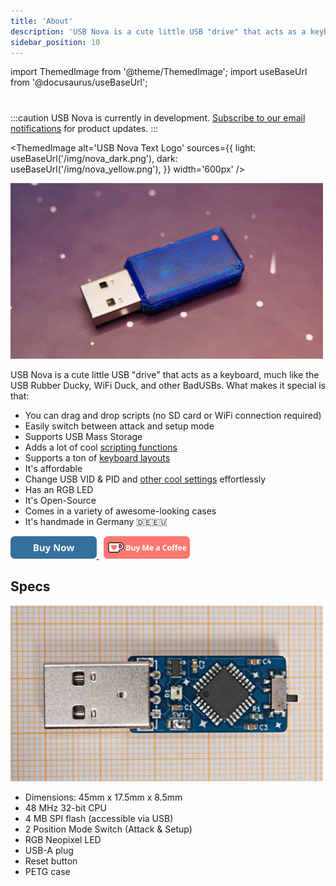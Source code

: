 ```yaml
---
title: 'About'
description: 'USB Nova is a cute little USB "drive" that acts as a keyboard, much like the USB Rubber Ducky, WiFi Duck, and other BadUSBs.'
sidebar_position: 10
---
```


import ThemedImage from '@theme/ThemedImage';
import useBaseUrl from '@docusaurus/useBaseUrl';

# 

:::caution
USB Nova is currently in development. [Subscribe to our email notifications](https://signup.usbnova.com) for product updates.
:::

<ThemedImage
  alt='USB Nova Text Logo'
  sources={{
    light: useBaseUrl('/img/nova_dark.png'),
    dark: useBaseUrl('/img/nova_yellow.png'),
  }}
  width='600px'
/>

<img src='/img/picture.jpg' width='500px' alt='USB Nova Picture' />
<br />

USB Nova is a cute little USB "drive" that acts as a keyboard, much like the USB Rubber Ducky, WiFi Duck, and other BadUSBs. 
What makes it special is that:
* You can drag and drop scripts (no SD card or WiFi connection required) 
* Easily switch between attack and setup mode  
* Supports USB Mass Storage  
* Adds a lot of cool [scripting functions](scripting/functions)
* Supports a ton of [keyboard layouts](scripting/functions.md#available-keyboard-layouts)  
* It's affordable  
* Change USB VID & PID and [other cool settings](preferences) effortlessly   
* Has an RGB LED  
* It's Open-Source  
* Comes in a variety of awesome-looking cases  
* It's handmade in Germany 🇩🇪🇪🇺  

<a href='https://spacehuhn.store/products/usb-nova' target='_blank'>
  <img height='36' style={{border:0,height:'36px'}} src='/img/buy.png' border='0' alt='Buy Now' />
</a>
&nbsp;
<a href='https://ko-fi.com/G2G75FA4V' target='_blank'>
  <img height='36' style={{border:0,height:'36px'}} src='/img/kofi_button.png' border='0' alt='Buy Me a Coffee at ko-fi.com' />
</a>

## Specs

<img src='/img/specs.jpg' width='500px' alt='USB Nova without case' />
<br />

* Dimensions: 45mm x 17.5mm x 8.5mm
* 48 MHz 32-bit CPU
* 4 MB SPI flash (accessible via USB)
* 2 Position Mode Switch (Attack & Setup)
* RGB Neopixel LED
* USB-A plug
* Reset button
* PETG case